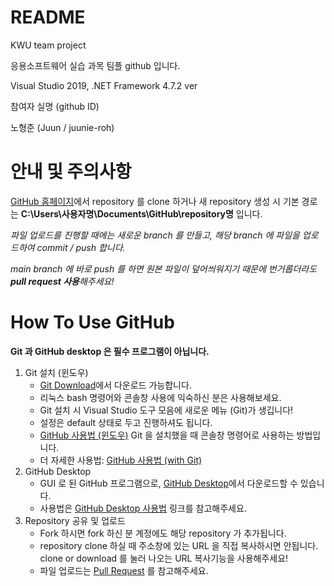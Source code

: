 # README

KWU team project

응용소프트웨어 실습 과목 팀플 github 입니다.

Visual Studio 2019, .NET Framework 4.7.2 ver

참여자 실명 (github ID)

노형준 (Juun / juunie-roh)

# 안내 및 주의사항

[GitHub 홈페이지]에서 repository 를 clone 하거나 새 repository 생성 시 기본 경로는 **C:\Users\사용자명\Documents\GitHub\repository명** 입니다.

_파일 업로드를 진행할 때에는 새로운 branch 를 만들고, 해당 branch 에 파일을 업로드하여 commit / push 합니다._

_main branch 에 바로 push 를 하면 원본 파일이 덮어씌워지기 때문에 번거롭더라도 **pull request 사용**해주세요!_

# How To Use GitHub

**Git 과 GitHub desktop 은 필수 프로그램이 아닙니다.**

1. Git 설치 (윈도우)
    - [Git Download]에서 다운로드 가능합니다.
    - 리눅스 bash 명령어와 콘솔창 사용에 익숙하신 분은 사용해보세요.
    - Git 설치 시 Visual Studio 도구 모음에 새로운 메뉴 (Git)가 생깁니다!
    - 설정은 default 상태로 두고 진행하셔도 됩니다.
    - [GitHub 사용법 (윈도우)] Git 을 설치했을 때 콘솔창 명령어로 사용하는 방법입니다.
    - 더 자세한 사용법: [GitHub 사용법 (with Git)]
1. GitHub Desktop
    - GUI 로 된 GitHub 프로그램으로, [GitHub Desktop]에서 다운로드할 수 있습니다.
    - 사용법은 [GitHub Desktop 사용법] 링크를 참고해주세요.
1. Repository 공유 및 업로드
    - Fork 하시면 fork 하신 분 계정에도 해당 repository 가 추가됩니다.
    - repository clone 하실 때 주소창에 있는 URL 을 직접 복사하시면 안됩니다. clone or download 를 눌러 나오는 URL 복사기능을 사용해주세요!
    - 파일 업로드는 [Pull Request] 를 참고해주세요.

[GitHub 사용법 (with Git)]: https://tagilog.tistory.com/377 "with Git"
[GitHub Desktop]: https://desktop.github.com/ "GitHub desktop download for Windows"
[GitHub 홈페이지]: https://www.github.com "GitHub"
[Git Download]: https://git-scm.com/download/win "Downloading Git"
[GitHub 사용법 (윈도우)]: https://yololo.tistory.com/6?category=645160 "GitHub 사용법(윈도우) 링크"
[Pull Request]: https://dev-youngjun.tistory.com/47 "Pull Request 활용하기 링크"
[GitHub Desktop 사용법]: https://boheeee.tistory.com/27 "how to use github desktop"
